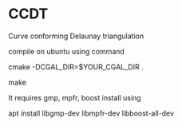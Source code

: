 # CCDT
Curve conforming Delaunay triangulation

compile on ubuntu using command

cmake -DCGAL_DIR=$YOUR_CGAL_DIR .

make

It requires gmp, mpfr, boost
install using

apt install libgmp-dev libmpfr-dev libboost-all-dev
